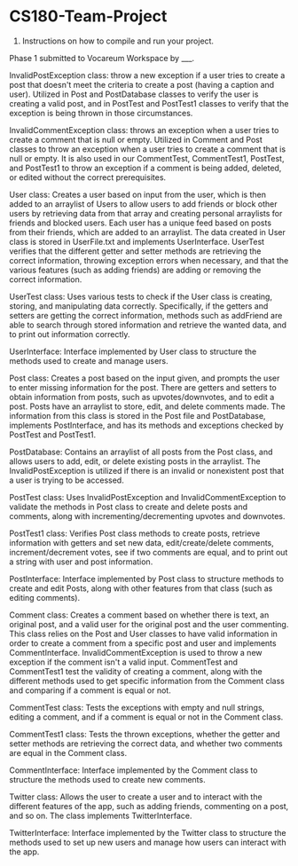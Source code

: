 # CS180-Team-Project


1. Instructions on how to compile and run your project.

Phase 1 submitted to Vocareum Workspace by ___.

InvalidPostException class: throw a new exception if a user tries to create a post that doesn't meet the criteria
to create a post (having a caption and user).
Utilized in Post and PostDatabase classes to verify the user is creating a valid post, and in PostTest and PostTest1
 classes to verify that the exception is being thrown in those circumstances.

InvalidCommentException class:  throws an exception when a user tries to create a comment that is null or empty.
Utilized in Comment and Post classes to throw an exception when a user tries to create a comment that is null or empty.
 It is also used in our CommentTest, CommentTest1, PostTest, and PostTest1 to throw an exception if a comment is being
 added, deleted, or edited without the correct prerequisites.

User class: Creates a user based on input from the user, which is then added to an arraylist of Users to allow users to
add friends or block other users by retrieving data from that array and creating personal arraylists for friends and 
blocked users. Each user has a unique feed based on posts from their friends, which are added to an arraylist. The
data created in User class is stored in UserFile.txt and implements UserInterface. UserTest verifies that the different
getter and setter methods are retrieving the correct information, throwing exception errors when necessary, and that
the various features (such as adding friends) are adding or removing the correct information.

UserTest class: Uses various tests to check if the User class is creating, storing, and manipulating data correctly.
Specifically, if the getters and setters are getting the correct information, methods such as addFriend are able to 
search through stored information and retrieve the wanted data, and to print out information correctly.

UserInterface: Interface implemented by User class to structure the methods used to create and manage users.

Post class: Creates a post based on the input given, and prompts the user to enter missing information for the post. 
There are getters and setters to obtain information from posts, such as upvotes/downvotes, and to edit a post. Posts
have an arraylist to store, edit, and delete comments made. The information from this class is stored in the Post file
and PostDatabase, implements PostInterface, and has its methods and exceptions checked by PostTest and PostTest1.

PostDatabase: Contains an arraylist of all posts from the Post class, and allows users to add, edit, or delete existing 
posts in the arraylist. The InvalidPostException is utilized if there is an invalid or nonexistent post that a user is
trying to be accessed.

PostTest class: Uses InvalidPostException and InvalidCommentException to validate the methods in Post class to create
and delete posts and comments, along with incrementing/decrementing upvotes and downvotes.

PostTest1 class: Verifies Post class methods to create posts, retrieve information with getters and set new data,
edit/create/delete comments, increment/decrement votes, see if two comments are equal, and to print out a string with
user and post information.

PostInterface: Interface implemented by Post class to structure methods to create and edit Posts, along with other
features from that class (such as editing comments).

Comment class: Creates a comment based on whether there is text, an original post, and a valid user for the original
post and the user commenting. This class relies on the Post and User classes to have valid information in order to
create a comment from a specific post and user and implements CommentInterface. InvalidCommentException is used to throw
 a new exception if the comment isn't a valid input. CommentTest and CommentTest1 test the validity of creating a
 comment, along with the different methods used to get specific information from the Comment class and comparing if a 
comment is equal or not.

CommentTest class: Tests the exceptions with empty and null strings, editing a comment, and if a comment is
equal or not in the Comment class.

CommentTest1 class: Tests the thrown exceptions, whether the getter and setter methods are retrieving the correct data,
and whether two comments are equal in the Comment class.

CommentInterface: Interface implemented by the Comment class to structure the methods used to create new comments.

Twitter class: Allows the user to create a user and to interact with the different features of the app, such as adding
friends, commenting on a post, and so on. The class implements TwitterInterface.

TwitterInterface: Interface implemented by the Twitter class to structure the methods used to set up new users and 
manage how users can interact with the app.